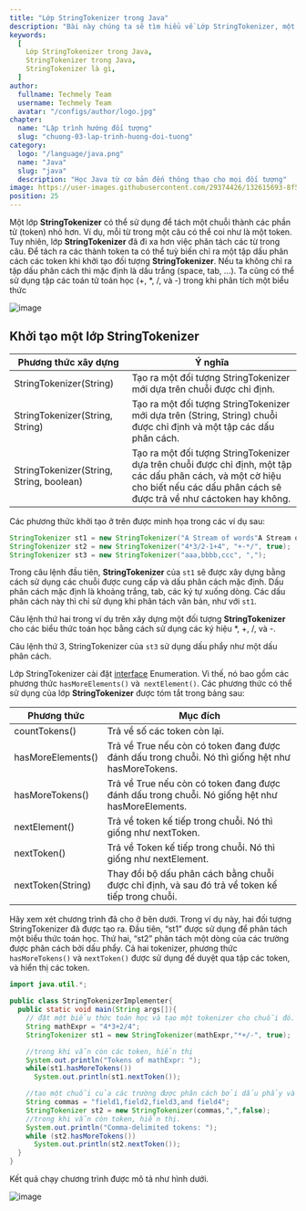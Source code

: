 ```yaml
---
title: "Lớp StringTokenizer trong Java"
description: "Bài này chúng ta sẽ tìm hiểu về Lớp StringTokenizer, một lớp StringTokenizer có thể sử dụng để tách một chuỗi thành các phần tử (token) nhỏ hơn"
keywords:
  [
    Lớp StringTokenizer trong Java,
    StringTokenizer trong Java,
    StringTokenizer là gì,
  ]
author:
  fullname: Techmely Team
  username: Techmely Team
  avatar: "/configs/author/logo.jpg"
chapter:
  name: "Lập trình hướng đối tượng"
  slug: "chuong-03-lap-trinh-huong-doi-tuong"
category:
  logo: "/language/java.png"
  name: "Java"
  slug: "java"
  description: "Học Java từ cơ bản đến thông thạo cho mọi đối tượng"
image: https://user-images.githubusercontent.com/29374426/132615693-8f5ee9cf-9046-4f78-bffc-6f59a5312a82.png
position: 25
---
```


Một lớp **StringTokenizer** có thể sử dụng để tách một chuỗi thành các phần tử (token) nhỏ hơn. Ví dụ, mỗi từ trong một câu có thể coi như là một token. Tuy nhiên, lớp **StringTokenizer** đã đi xa hơn việc phân tách các từ trong câu. Để tách ra các thành token ta có thể tuỳ biến chỉ ra một tập dấu phân cách các token khi khởi tạo đối tượng **StringTokenizer**. Nếu ta không chỉ ra tập dấu phân cách thì mặc định là dấu trắng (space, tab, ...). Ta cũng có thể sử dụng tập các toán tử toán học (+, \*, /, và -) trong khi phân tích một biểu thức

![image](https://user-images.githubusercontent.com/29374426/132615693-8f5ee9cf-9046-4f78-bffc-6f59a5312a82.png)

## Khởi tạo một lớp StringTokenizer

| Phương thức xây dựng | Ý nghĩa |
| --- | --- |
| StringTokenizer(String) | Tạo ra một đối tượng StringTokenizer mới dựa trên chuỗi được chỉ định. |
| StringTokenizer(String, String) | Tạo ra một đối tượng StringTokenizer mới dựa trên (String, String) chuỗi được chỉ định và một tập các dấu phân cách. |
| StringTokenizer(String, String, boolean) | Tạo ra một đối tượng StringTokenizer dựa trên chuỗi được chỉ định, một tập các dấu phân cách, và một cờ hiệu cho biết nếu các dấu phân cách sẽ được trả về như cáctoken hay không. |

Các phương thức khởi tạo ở trên được minh họa trong các ví dụ sau:

<div class="example"></div>

```java
StringTokenizer st1 = new StringTokenizer("A Stream of words"A Stream of words);
StringTokenizer st2 = new StringTokenizer("4*3/2-1+4", "+-*/", true);
StringTokenizer st3 = new StringTokenizer("aaa,bbbb,ccc", ",");
```

Trong câu lệnh đầu tiên, **StringTokenizer** của `st1` sẽ được xây dựng bằng cách sử dụng các chuỗi được cung cấp và dấu phân cách mặc định. Dấu phân cách mặc định là khoảng trắng, tab, các ký tự xuống dòng. Các dấu phân cách này thì chỉ sử dụng khi phân tách văn bản, như với `st1`.

Câu lệnh thứ hai trong ví dụ trên xây dựng một đối tượng **StringTokenizer** cho các biểu thức toán học bằng cách sử dụng các ký hiệu \*, +, /, và -.

Câu lệnh thứ 3, StringTokenizer của `st3` sử dụng dấu phẩy như một dấu phân cách.

Lớp StringTokenizer cài đặt [interface](/bai-viet/java/interface-trong-java) Enumeration. Vì thế, nó bao gồm các phương thức `hasMoreElements()` và` nextElement()`. Các phương thức có thể sử dụng của lớp **StringTokenizer** được tóm tắt trong bảng sau:

| Phương thức | Mục đích |
| --- | --- |
| countTokens() | Trả về số các token còn lại. |
| hasMoreElements() | Trả về True nếu còn có token đang được đánh dấu trong chuỗi. Nó thì giống hệt như hasMoreTokens. |
| hasMoreTokens() | Trả về True nếu còn có token đang được đánh dấu trong chuỗi. Nó giống hệt như hasMoreElements. |
| nextElement() | Trả về token kế tiếp trong chuỗi. Nó thì giống như nextToken. |
| nextToken() | Trả về Token kế tiếp trong chuỗi. Nó thì giống như nextElement. |
| nextToken(String) | Thay đổi bộ dấu phân cách bằng chuỗi được chỉ định, và sau đó trả về token kế tiếp trong chuỗi. |

Hãy xem xét chương trình đã cho ở bên dưới. Trong ví dụ này, hai đối tượng StringTokenizer đã được tạo ra. Đầu tiên, “st1” được sử dụng để phân tách một biểu thức toán học. Thứ hai, “st2” phân tách một dòng của các trường được phân cách bởi dấu phẩy. Cả hai tokenizer, phương thức `hasMoreTokens()` và `nextToken()` được sử dụng đế duyệt qua tập các token, và hiển thị các token.

<div class="example"></div>

```java
import java.util.*;

public class StringTokenizerImplementer{
  public static void main(String args[]){
    // đặt một biểu thức toán học và tạo một tokenizer cho chuỗi đó.
    String mathExpr = "4*3+2/4";
    StringTokenizer st1 = new StringTokenizer(mathExpr,"*+/-", true);

    //trong khi vẫn còn các token, hiển thị
    System.out.println("Tokens of mathExpr: ");
    while(st1.hasMoreTokens())
      System.out.println(st1.nextToken());

    //tạo một chuỗi của các trường được phân cách bởi dấu phẩy và tạo //một tokenizer cho chuỗi.
    String commas = "field1,field2,field3,and field4";
    StringTokenizer st2 = new StringTokenizer(commas,",",false);
    //trong khi vẫn còn token, hiển thị.
    System.out.println("Comma-delimited tokens: ");
    while (st2.hasMoreTokens())
      System.out.println(st2.nextToken());
  }
}
```

Kết quả chạy chương trình được mô tả như hình dưới.

![image](https://user-images.githubusercontent.com/29374426/125595022-e9935883-42ab-4a8f-aca2-9a2f34c07ed6.png)
